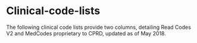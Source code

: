 # Clinical-code-lists

The following clinical code lists provide two columns, detailing Read Codes V2 and MedCodes proprietary to CPRD, updated as of May 2018.
